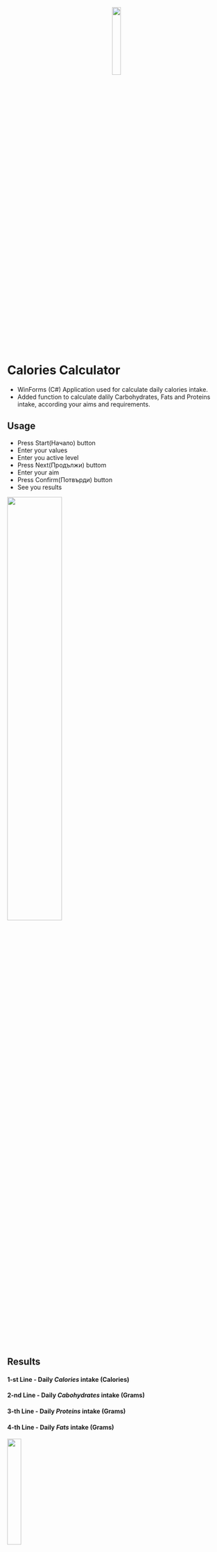 
<div align = "center">
    <img src="https://cdn.discordapp.com/attachments/837093180783722536/1021343668654841898/2316949.png" width="20%">
</div>


# Calories Calculator

- WinForms (C#) Application used for calculate daily calories intake.
- Added function to calculate dalily Carbohydrates, Fats and Proteins intake, according your aims and requirements.
## Usage

- Press Start(Начало) button
- Enter your values 
- Enter you active level
- Press Next(Продължи) buttom
- Enter your aim
- Press Confirm(Потвърди) button
- See you results 
<img src="https://cdn.discordapp.com/attachments/837093180783722536/1020657423360471090/unknown.png" width="50%">

## Results
#### 1-st Line - Daily *Calories* intake (Calories)
#### 2-nd Line - Daily *Cabohydrates* intake (Grams)
#### 3-th Line - Daily *Proteins* intake (Grams)
#### 4-th Line - Daily *Fats* intake (Grams)
<img src="https://cdn.discordapp.com/attachments/837093180783722536/1021336882224824361/unknown.png" width="25%">

## Gallery

<div>
    <img src="https://cdn.discordapp.com/attachments/837093180783722536/1020657305190142054/unknown.png" width="40%"/>
    <img src="https://cdn.discordapp.com/attachments/837093180783722536/1020657423360471090/unknown.png" width="40%"/>
    <img src="https://cdn.discordapp.com/attachments/837093180783722536/1021340666837618708/unknown.png" width="46.8%"/>
    <img src="https://cdn.discordapp.com/attachments/837093180783722536/1021336882224824361/unknown.png" width="40%"/>
    <img src="https://cdn.discordapp.com/attachments/837093180783722536/1021337514423894046/unknown.png" width="20%"/>
</div>


## Versioning

### Current Version - 1.1.0 (Stable)

## Authors

  - **Dobri Ivanov** - *C# Developer* -[GitHub](https://github.com/dobri-ivanov)
  - [Other Projects](https://github.com/dobri-ivanov)

## License
[LICENSE.md](https://github.com/dobri-ivanov/Calories-Calculator/blob/main/LICENSE) file for details
